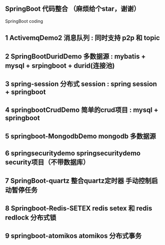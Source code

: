 ## SpringBoot 代码整合 （麻烦给个star，谢谢）

SpringBoot coding

 
## 1 ActivemqDemo2	                  消息队列  : 同时支持 p2p 和 topic 
## 2 SpringBootDuridDemo	            多数据源  : mybatis + mysql + srpingboot + durid(连接池)
## 3 spring-session                  分布式 session : spring session + springboot 
## 4 springbootCrudDemo              简单的crud项目  :  mysql + springboot 
## 5 springboot-MongodbDemo          mongodb 多数据源
## 6 springsecuritydemo              springsecuritydemo  security项目（不带数据库）
## 7 SpringBoot-quartz               整合quartz定时器 手动控制启动暂停任务
## 8 Springboot-Redis-SETEX          redis setex 和 redis redlock 分布式锁
## 9 springboot-atomikos	            atomikos 分布式事务
